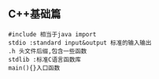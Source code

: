 ## C++基础篇
    #include 相当于java import 
    stdio :standard input&output 标准的输入输出
    .h 头文件后缀,包含一些函数
    stdlib :标准C语言函数库
    main(){}入口函数